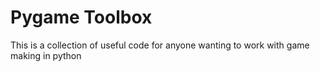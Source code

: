 # Pygame Toolbox
This is a collection of useful code for anyone wanting to work with game making in python
